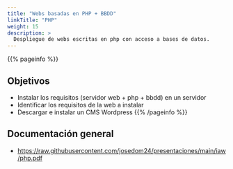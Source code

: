 ```yaml
---
title: "Webs basadas en PHP + BBDD"
linkTitle: "PHP"
weight: 15
description: >
  Despliegue de webs escritas en php con acceso a bases de datos.
---
```


{{% pageinfo %}}
## Objetivos

* Instalar los requisitos (servidor web + php + bbdd) en un servidor
* Identificar los requisitos de la web a instalar
* Descargar e instalar un CMS Wordpress
{{% /pageinfo %}}

## Documentación general
* https://raw.githubusercontent.com/josedom24/presentaciones/main/iaw/php.pdf

